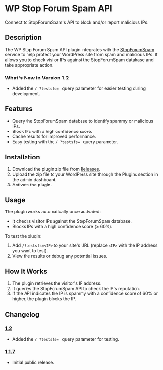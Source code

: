 # WP Stop Forum Spam API

Connect to StopForumSpam's API to block and/or report malicious IPs.

## Description

The WP Stop Forum Spam API plugin integrates with the [StopForumSpam](https://www.stopforumspam.com/) service to help protect your WordPress site from spam and malicious IPs. It allows you to check visitor IPs against the StopForumSpam database and take appropriate action.

### What's New in Version 1.2
- Added the `/ ?testsfs= ` query parameter for easier testing during development.

## Features
- Query the StopForumSpam database to identify spammy or malicious IPs.
- Block IPs with a high confidence score.
- Cache results for improved performance.
- Easy testing with the `/ ?testsfs= ` query parameter.

## Installation

1. Download the plugin zip file from [Releases](https://github.com/zerosonesfun/wp-stop-forum-spam-api/releases).
2. Upload the zip file to your WordPress site through the Plugins section in the admin dashboard.
3. Activate the plugin.

## Usage

The plugin works automatically once activated:
- It checks visitor IPs against the StopForumSpam database.
- Blocks IPs with a high confidence score (≥ 60%).

To test the plugin:
1. Add `/?testsfs=<IP>` to your site's URL (replace `<IP>` with the IP address you want to test).
2. View the results or debug any potential issues.

## How It Works
1. The plugin retrieves the visitor's IP address.
2. It queries the StopForumSpam API to check the IP's reputation.
3. If the API indicates the IP is spammy with a confidence score of 60% or higher, the plugin blocks the IP.

## Changelog

### [1.2](https://github.com/zerosonesfun/wp-stop-forum-spam-api/releases/tag/1.2)
- Added the `/ ?testsfs= ` query parameter for testing.

### [1.1.7](https://github.com/zerosonesfun/wp-stop-forum-spam-api/releases/tag/1.1.7)
- Initial public release.
